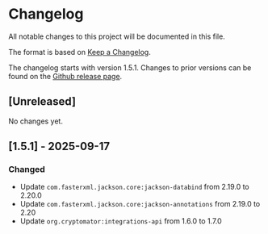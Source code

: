# Changelog

All notable changes to this project will be documented in this file.

The format is based on [Keep a Changelog](https://keepachangelog.com/en/1.1.0/).

The changelog starts with version 1.5.1.
Changes to prior versions can be found on the [Github release page](https://github.com/cryptomator/integrations-win/releases).

## [Unreleased]

No changes yet.

## [1.5.1] - 2025-09-17
### Changed

* Update `com.fasterxml.jackson.core:jackson-databind` from 2.19.0 to 2.20.0
* Update `com.fasterxml.jackson.core:jackson-annotations` from 2.19.0 to 2.20
* Update `org.cryptomator:integrations-api` from 1.6.0 to 1.7.0

